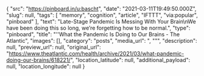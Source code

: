 {
  "src": "https://pinboard.in/u:bascht",
  "date": "2021-03-11T19:49:50.000Z",
  "slug": null,
  "tags": [
    "memory",
    "cognition",
    "article",
    "IFTTT",
    "via:popular",
    "pinboard"
  ],
  "text": "Late-Stage Pandemic Is Messing With Your Brain\nWe have been doing this so long, we’re forgetting how to be normal.",
  "type": "pinboard",
  "title": "''What the Pandemic Is Doing to Our Brains - The Atlantic",
  "images": [],
  "category": "posts",
  "media_url": ", \"\"",
  "description": null,
  "preview_url": null,
  "original_url": "https://www.theatlantic.com/health/archive/2021/03/what-pandemic-doing-our-brains/618221/",
  "location_latitude": null,
  "additional_payload": null,
  "location_longitude": null
}